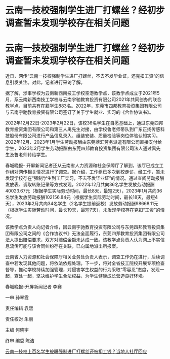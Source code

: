 # 云南一技校强制学生进厂打螺丝？经初步调查暂未发现学校存在相关问题

# 云南一技校强制学生进厂打螺丝？经初步调查暂未发现学校存在相关问题

近日，网传“云南一技校强制学生进厂打螺丝，不去不发毕业证，还克扣工资”的信息引发关注。对此，记者进行采访了解。

据了解，涉事学校为云南新西南技工学校空港教学点，该教学点成立于2021年5月，系云南新西南技工学校与云南宇驰教育投资有限公司2021年共同创办的联合教学点，目前共有在籍学生883名。2022年，东莞市四邦教育投资集团有限公司与云南宇驰教育投资有限公司签订了关于学生就业、实习的《合作协议书》。

2022年12月22日-2023年2月22日，该校36名学生在自愿基础上，通过东莞四邦教育投资集团有限公司和第三人禹先生对接，由学校鲁老师带队到广东正扬传感科技股份有限公司进行产品信息录入、组装安装、质量检验等岗位体验认知实习。2022年12月、2023年1月学生劳动报酬由东莞鼎汇劳务派遣有限公司直接支付给学生，2023年2月学生劳动报酬由东莞四邦教育投资集团有限公司法人通过禹先生及鲁老师转给学生。

春城晚报-
开屏新闻记者还从云南省人力资源和社会保障厅了解到，该厅已成立工作组对网传相关情况进行了调查。据介绍，工作组已多次到校走访，经工作，暂未发现学校存在“强制学生到工厂实习，不去不发毕业证”的情况。通过查阅劳动报酬发放表、调取转账记录等方式发现，2022年12月共向36名学生发放劳动报酬40023.67元（根据学生实际劳动时间，最长8天，最短2天），2023年1月共向36名学生发放劳动报酬102156.84元（根据学生实际劳动时间，最长18天，最短4天），2023年2月共向34名学生（2名学生提前返校）发放劳动报酬98668.11元（根据学生实际劳动时间，最长19天，最短7天），未发现学校存在克扣“工资”的情况。

该教学点负责人向记者介绍，因云南宇驰教育投资有限公司与东莞四邦教育投资集团有限公司之间的《合作协议书》无法全面履行，东莞四邦教育投资集团有限公司法人提出赔偿要求，双方对赔偿金额未达成一致。该教学点负责人认为网上不实信息流传可能与该合同纠纷存在关联，已向属地派出所报案。

云南省人力资源和社会保障厅相关业务处负责人表示，调查工作仍在进行，后续调查中若发现其他问题，将依法依规处理。下一步，将对全省技工院校开展专项检查督导，推动学校持续加强管理，对侵害学生权益的行为采取“零容忍”态度，发现一起，查处一起，坚决维护学生合法权益，为学生健康成长营造良好环境。

春城晚报-开屏新闻记者 李赛

一审 孙琴霞

责任编辑 袁熙

责任校对 朱丽

主编 何晓宇

终审 编委 陈洁

[云南一技校上百名学生被曝强制进厂打螺丝还被扣工钱？当地人社厅回应
](https://news.qq.com/rain/a/20240412A069NK00)

